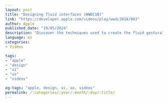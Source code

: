 ```yaml
---
layout: post
title: "Designing fluid interfaces (WWDC18)"
link: "https://developer.apple.com/videos/play/wwdc2018/803"
author: Apple
published_date: "19/05/2024"
description: "Discover the techniques used to create the fluid gestural interface of iPhone X. Learn how to design with gestures and motion that feel intuitive and natural, making your app a delight to use."
language: en
categories:
- Vidéos

tags:
- "apple"
- "design"
- "ui"
- "ux"
- "vidéos"

og-tags: "apple, design, ui, ux, vidéos"
permalink: /:categories/:year/:month/:day/:title/
---
```

